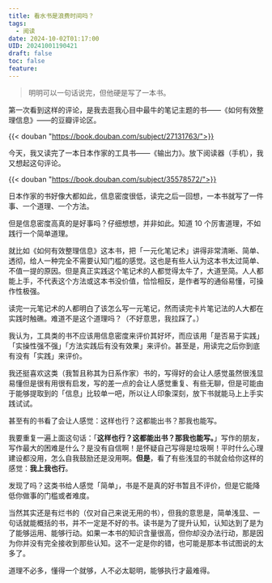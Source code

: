 ```yaml
---
title: 看水书是浪费时间吗？
tags:
  - 阅读
date: 2024-10-02T01:17:00
UID: 20241001190421
draft: false
toc: false
feature:
---
```



>明明可以一句话说完，但他硬是写了一本书。

第一次看到这样的评论，是我去逛我心目中最牛的笔记主题的书——《如何有效整理信息》——的豆瓣评论区。

{{< douban "https://book.douban.com/subject/27131763/">}}

今天，我又读完了一本日本作家的工具书——《输出力》。放下阅读器（手机），我又想起这句评论。

{{< douban "https://book.douban.com/subject/35578572/">}}

日本作家的书好像大都如此，信息密度很低，读完之后一回想，一本书就写了一件事、一个道理、一个方法。

但是信息密度高真的是好事吗？仔细想想，并非如此。知道 10 个厉害道理，不如践行一个简单道理。

<!--more-->

就比如《如何有效整理信息》这本书，把「一元化笔记术」讲得非常清晰、简单、透彻，给人一种完全不需要认知门槛的感觉。这也是有些人认为这本书太过简单、不值一提的原因。但是真正实践这个笔记术的人都觉得太牛了，大道至简。人人都能上手，不代表这个方法或这本书没价值，恰恰相反，是作者写的通俗易懂，可操作性极强。

读完一元笔记术的人都明白了该怎么写一元笔记，然而读完卡片笔记法的人大都在实践时触礁。难道不是这个道理吗？（不好意思，我拉踩了。）

我认为，工具类的书不应该用信息密度来评价其好坏，而应该用「是否易于实践」「实操性强不强」「方法实践后有没有效果」来评价。甚至是，用读完之后你到底有没有「实践」来评价。

我还挺喜欢这类（我暂且称其为日系作家）书的，写得好的会让人感觉虽然很浅显易懂但是很有用很有启发，写的差一点的会让人感觉重复、有些无聊，但是可能由于能够提取到的「信息」比较单一吧，所以让人印象深刻，放下书就能马上上手实践试试。

甚至有的书看了会让人感觉：这样也行？这都能出书？那我也能写。

我要重复一遍上面这句话：「**这样也行？这都能出书？那我也能写。**」写作的朋友，写作最大的困难是什么？是没有自信啊！是怀疑自己写得是垃圾啊！平时什么心理建设都没用，怎么自我鼓励还是没用啊。**但是**，看了有些浅显的书就会给你这样的感觉：**我上我也行**。

发现了吗？这类书给人感觉「简单」，书是不是真的好书暂且不评价，但是它能降低你做事的门槛或者难度。

当然其实还是有烂书的（仅对自己来说无用的书），但我的意思是，简单浅显、一句话就能概括的书，并不一定是不好的书。读书是为了提升认知，认知达到了是为了能够运用、能够行动。如果一本书的知识含量很高，但你却没办法行动，那是因为你并没有完全接收到那些认知。这不一定是你的错，也可能是那本书试图说的太多了。

道理不必多，懂得一个就够，人不必太聪明，能够执行才最难得。